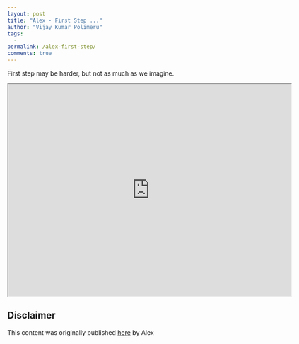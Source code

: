 ```yaml
---
layout: post
title: "Alex - First Step ..."
author: "Vijay Kumar Polimeru"
tags: 
  -
permalink: /alex-first-step/
comments: true
---
```



First step may be harder, but not as much as we imagine.
<iframe src="https://drive.google.com/file/d/1g_Sn7rfe5QnXicl8NL0BiB81Av_Oge41/preview" width="640" height="480"></iframe>

## Disclaimer
This content was originally published [here](https://twitter.com/AlexMaeseJ/status/1515268763561639939) by Alex 
